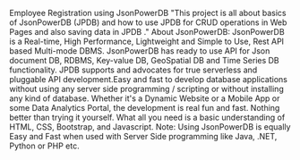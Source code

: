 Employee Registration using JsonPowerDB
"This project is all about basics of JsonPowerDB (JPDB) and how to use JPDB for CRUD operations in Web Pages and also saving data in JPDB ."
About JsonPowerDB:
JsonPowerDB is a Real-time, High Performance, Lightweight and Simple to Use, Rest API based Multi-mode DBMS. JsonPowerDB has ready to use API for Json document DB, RDBMS, Key-value DB, GeoSpatial DB and Time Series DB functionality. JPDB supports and advocates for true serverless and pluggable API development.Easy and fast to develop database applications without using any server side programming / scripting or without installing any kind of database.
Whether it's a Dynamic Website or a Mobile App or some Data Analytics Portal, the development is real fun and fast. Nothing better than trying it yourself. What all you need is a basic understanding of HTML, CSS, Bootstrap, and Javascript.
Note: Using JsonPowerDB is equally Easy and Fast when used with Server Side programming like Java, .NET, Python or PHP etc.
